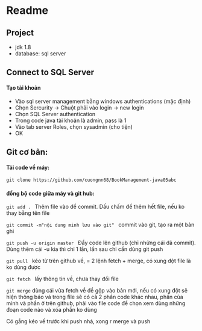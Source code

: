 
# Readme


## Project
- jdk 1.8
- database: sql server

## Connect to SQL Server

#### Tạo tài khoản
- Vào sql server management bằng windows authentications (mặc định)
- Chọn Sercurity -> Chuột phải vào login -> new login
- Chọn SQL Server authentication
- Trong code java tài khoản là admin, pass là 1
- Vào tab server Roles, chọn sysadmin (cho tiện)
- OK

## Git cơ bản:

#### Tải code về máy: 
```git clone https://github.com/cuongnn68/BookManagement-java05abc```

#### đồng bộ code giữa máy và git hub:
```git add . ```	Thêm file vào để commit. Dấu chấm để thêm hết file, nếu ko thay bằng tên file

```git commit -m"nội dung minh lưu vào git" ```	commit vào git, tạo ra một bản ghi

```git push -u origin master ```	Đẩy code lên github (chỉ những cái đã commit). Dùng thêm cái -u kia thì chỉ 1 lần, lần sau chỉ cần dùng git push

```git pull ```	kéo từ trên github về, = 2 lệnh fetch + merge, có xung đột file là ko dùng được

```git fetch ```	lấy thông tin về, chưa thay đổi file

```git merge```	dùng cái vừa fetch về đề gộp vào bản mới, nếu có xung đột sẽ hiện thông báo và trong file sẽ có cả 2 phần code khác nhau, phần của mình và phần ở trên github, phải vào file code để chọn xem dùng những đoạn code nào và xóa phần ko dùng
 
Có gắng kéo về trước khi push nhá,  xong r merge và push
